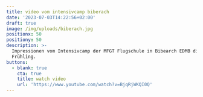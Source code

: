 ```yaml
---
title: video vom intensivcamp biberach
date: '2023-07-03T14:22:56+02:00'
draft: true
image: /img/uploads/biberach.jpg
positionx: 50
positiony: 50
description: >-
  Impressionen vom Intensivcamp der MFGT Flugschule in Bibearch EDMB diesen
  Frühling.
buttons:
  - blank: true
    cta: true
    title: watch video
    url: 'https://www.youtube.com/watch?v=BjqRjWKQI0Q'
---
```


